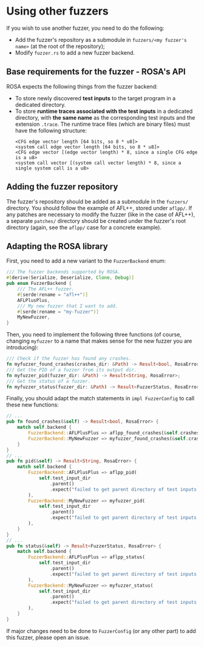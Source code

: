 # Using other fuzzers
If you wish to use another fuzzer, you need to do the following:
- Add the fuzzer's repository as a submodule in `fuzzers/<my fuzzer's name>` (at the root of the
  repository);
- Modify `fuzzer.rs` to add a new fuzzer backend.

## Base requirements for the fuzzer - ROSA's API
ROSA expects the following things from the fuzzer backend:
- To store newly discovered **test inputs** to the target program in a dedicated directory.
- To store **runtime traces associated with the test inputs** in a dedicated directory, with **the
  same name** as the corresponding test  inputs and the extension `.trace`. The runtime trace files
  (which are binary files) must have the following structure:
  ```text
  <CFG edge vector length [64 bits, so 8 * u8]>
  <system call edge vector length [64 bits, so 8 * u8]>
  <CFG edge vector [(edge vector length) * 8, since a single CFG edge is a u8>
  <system call vector [(system call vector length) * 8, since a single system call is a u8>
  ```

## Adding the fuzzer repository
The fuzzer's repository should be added as a submodule in the `fuzzers/` directory. You should
follow the example of AFL++, stored under `aflpp/`. If any patches are necessary to modify the
fuzzer (like in the case of AFL++), a separate `patches/` directory should be created under the
fuzzer's root directory (again, see the `aflpp/` case for a concrete example).

## Adapting the ROSA library
First, you need to add a new variant to the `FuzzerBackend` enum:
```rust
/// The fuzzer backends supported by ROSA.
#[derive(Serialize, Deserialize, Clone, Debug)]
pub enum FuzzerBackend {
    /// The AFL++ fuzzer.
    #[serde(rename = "afl++")]
    AFLPlusPlus,
    /// My new fuzzer that I want to add.
    #[serde(rename = "my-fuzzer")]
    MyNewFuzzer,
}
```

Then, you need to implement the following three functions (of course, changing `myfuzzer` to a name
that makes sense for the new fuzzer you are introducing):
```rust
/// Check if the fuzzer has found any crashes.
fn myfuzzer_found_crashes(crashes_dir: &Path) -> Result<bool, RosaError>;
/// Get the PID of a fuzzer from its output dir.
fn myfuzzer_pid(fuzzer_dir: &Path) -> Result<String, RosaError>;
/// Get the status of a fuzzer.
fn myfuzzer_status(fuzzer_dir: &Path) -> Result<FuzzerStatus, RosaError>;
```

Finally, you should adapt the match statements in `impl FuzzerConfig` to call these new functions:
```rust
// ...
pub fn found_crashes(&self) -> Result<bool, RosaError> {
    match self.backend {
        FuzzerBackend::AFLPlusPlus => aflpp_found_crashes(&self.crashes_dir),
        FuzzerBackend::MyNewFuzzer => myfuzzer_found_crashes(&self.crashes_dir),
    }
}
// ...
pub fn pid(&self) -> Result<String, RosaError> {
    match self.backend {
        FuzzerBackend::AFLPlusPlus => aflpp_pid(
            self.test_input_dir
                .parent()
                .expect("failed to get parent directory of test inputs directory."),
        ),
        FuzzerBackend::MyNewFuzzer => myfuzzer_pid(
            self.test_input_dir
                .parent()
                .expect("failed to get parent directory of test inputs directory."),
        ),
    }
}
// ...
pub fn status(&self) -> Result<FuzzerStatus, RosaError> {
    match self.backend {
        FuzzerBackend::AFLPlusPlus => aflpp_status(
            self.test_input_dir
                .parent()
                .expect("failed to get parent directory of test inputs directory."),
        ),
        FuzzerBackend::MyNewFuzzer => myfuzzer_status(
            self.test_input_dir
                .parent()
                .expect("failed to get parent directory of test inputs directory."),
        ),
    }
}
```

If major changes need to be done to `FuzzerConfig` (or any other part) to add this fuzzer, please
open an issue.
